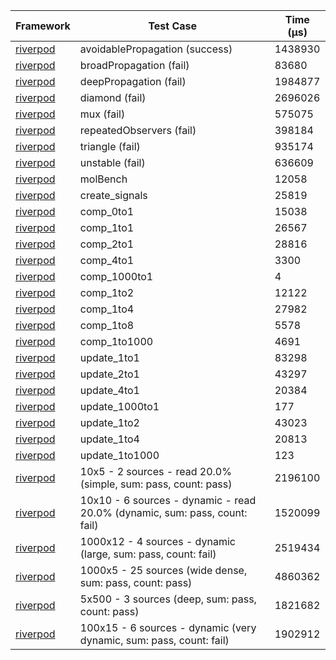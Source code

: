 | Framework | Test Case | Time (μs) |
| --- | --- | --- |
| [riverpod](https://github.com/rrousselGit/riverpod) | avoidablePropagation (success) | 1438930 |
| [riverpod](https://github.com/rrousselGit/riverpod) | broadPropagation (fail) | 83680 |
| [riverpod](https://github.com/rrousselGit/riverpod) | deepPropagation (fail) | 1984877 |
| [riverpod](https://github.com/rrousselGit/riverpod) | diamond (fail) | 2696026 |
| [riverpod](https://github.com/rrousselGit/riverpod) | mux (fail) | 575075 |
| [riverpod](https://github.com/rrousselGit/riverpod) | repeatedObservers (fail) | 398184 |
| [riverpod](https://github.com/rrousselGit/riverpod) | triangle (fail) | 935174 |
| [riverpod](https://github.com/rrousselGit/riverpod) | unstable (fail) | 636609 |
| [riverpod](https://github.com/rrousselGit/riverpod) | molBench | 12058 |
| [riverpod](https://github.com/rrousselGit/riverpod) | create_signals | 25819 |
| [riverpod](https://github.com/rrousselGit/riverpod) | comp_0to1 | 15038 |
| [riverpod](https://github.com/rrousselGit/riverpod) | comp_1to1 | 26567 |
| [riverpod](https://github.com/rrousselGit/riverpod) | comp_2to1 | 28816 |
| [riverpod](https://github.com/rrousselGit/riverpod) | comp_4to1 | 3300 |
| [riverpod](https://github.com/rrousselGit/riverpod) | comp_1000to1 | 4 |
| [riverpod](https://github.com/rrousselGit/riverpod) | comp_1to2 | 12122 |
| [riverpod](https://github.com/rrousselGit/riverpod) | comp_1to4 | 27982 |
| [riverpod](https://github.com/rrousselGit/riverpod) | comp_1to8 | 5578 |
| [riverpod](https://github.com/rrousselGit/riverpod) | comp_1to1000 | 4691 |
| [riverpod](https://github.com/rrousselGit/riverpod) | update_1to1 | 83298 |
| [riverpod](https://github.com/rrousselGit/riverpod) | update_2to1 | 43297 |
| [riverpod](https://github.com/rrousselGit/riverpod) | update_4to1 | 20384 |
| [riverpod](https://github.com/rrousselGit/riverpod) | update_1000to1 | 177 |
| [riverpod](https://github.com/rrousselGit/riverpod) | update_1to2 | 43023 |
| [riverpod](https://github.com/rrousselGit/riverpod) | update_1to4 | 20813 |
| [riverpod](https://github.com/rrousselGit/riverpod) | update_1to1000 | 123 |
| [riverpod](https://github.com/rrousselGit/riverpod) | 10x5 - 2 sources - read 20.0% (simple, sum: pass, count: pass) | 2196100 |
| [riverpod](https://github.com/rrousselGit/riverpod) | 10x10 - 6 sources - dynamic - read 20.0% (dynamic, sum: pass, count: fail) | 1520099 |
| [riverpod](https://github.com/rrousselGit/riverpod) | 1000x12 - 4 sources - dynamic (large, sum: pass, count: fail) | 2519434 |
| [riverpod](https://github.com/rrousselGit/riverpod) | 1000x5 - 25 sources (wide dense, sum: pass, count: pass) | 4860362 |
| [riverpod](https://github.com/rrousselGit/riverpod) | 5x500 - 3 sources (deep, sum: pass, count: pass) | 1821682 |
| [riverpod](https://github.com/rrousselGit/riverpod) | 100x15 - 6 sources - dynamic (very dynamic, sum: pass, count: fail) | 1902912 |
